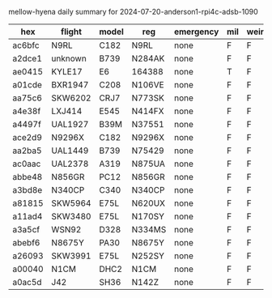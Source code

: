 mellow-hyena daily summary for 2024-07-20-anderson1-rpi4c-adsb-1090

|hex|flight|model|reg|emergency|mil|weirdo|
|--|--|--|--|--|--|--|
|ac6bfc|N9RL|C182|N9RL|none|F|F|
|a2dce1|unknown|B739|N284AK|none|F|F|
|ae0415|KYLE17|E6|164388|none|T|F|
|a01cde|BXR1947|C208|N106VE|none|F|F|
|aa75c6|SKW6202|CRJ7|N773SK|none|F|F|
|a4e38f|LXJ414|E545|N414FX|none|F|F|
|a4497f|UAL1927|B39M|N37551|none|F|F|
|ace2d9|N9296X|C182|N9296X|none|F|F|
|aa2ba5|UAL1449|B739|N75429|none|F|F|
|ac0aac|UAL2378|A319|N875UA|none|F|F|
|abbe48|N856GR|PC12|N856GR|none|F|F|
|a3bd8e|N340CP|C340|N340CP|none|F|F|
|a81815|SKW5964|E75L|N620UX|none|F|F|
|a11ad4|SKW3480|E75L|N170SY|none|F|F|
|a3a5cf|WSN92|D328|N334MS|none|F|F|
|abebf6|N8675Y|PA30|N8675Y|none|F|F|
|a26093|SKW3991|E75L|N252SY|none|F|F|
|a00040|N1CM|DHC2|N1CM|none|F|F|
|a0ac5d|J42|SH36|N142Z|none|F|F|

